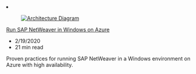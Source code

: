 <!-- This file is automatically generated by build/architectures/build_index.py. Any updates will be lost. -->

<!-- markdownlint-disable MD033 -->

<li class="grid-item item-column" data-categories="Databases Management and Governance ">
<article class="card">
    <div class="card-header has-margin-bottom-none" aria-hidden="true">
        <figure class="image diagram has-height-175 has-overflow-hidden level">
            <a href="/azure/architecture/reference-architectures/sap/sap-netweaver"><img src="/azure/architecture/browse/thumbs/sap-netweaver.png" class="diagram" alt="Architecture Diagram" data-linktype="relative-path"></a>
        </figure>
    </div>
    <div class="card-content">
        <a class="card-content-title has-margin-top-none" href="/azure/architecture/reference-architectures/sap/sap-netweaver">
            <p>Run SAP NetWeaver in Windows on Azure</p>
        </a>
        <ul class="card-content-metadata">
            <li>2/19/2020</li>
            <li>21 min read</li>
        </ul>
        <p class="card-content-description">Proven practices for running SAP NetWeaver in a Windows environment on Azure with high availability.</p>
        <div class="bottom-to-top-fade is-hidden-mobile"></div>
    </div>
</article>
</li>
